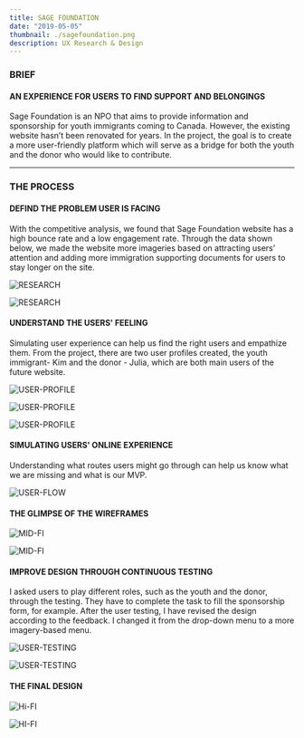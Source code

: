 ```yaml
---
title: SAGE FOUNDATION
date: "2019-05-05"
thumbnail: ./sagefoundation.png
description: UX Research & Design
---
```


### BRIEF

#### AN EXPERIENCE FOR USERS TO FIND SUPPORT AND BELONGINGS

Sage Foundation is an NPO that aims to provide information and sponsorship for youth immigrants coming to Canada. However, the existing website hasn’t been renovated for years. In the project, the goal is to create a more user-friendly platform which will serve as a bridge for both the youth and the donor who would like to contribute.

---

### THE PROCESS

#### DEFIND THE PROBLEM USER IS FACING

With the competitive analysis, we found that Sage Foundation website has a high bounce rate and a low engagement rate. Through the data shown below, we made the website more imageries based on attracting users’ attention and adding more immigration supporting documents for users to stay longer on the site.

<div class="kg-card kg-image-card kg-width-wide">

![RESEARCH](./sage-foundation.005.png)

</div>

<div class="kg-card kg-image-card kg-width-wide">

![RESEARCH](./sage-foundation.006.png)

</div>

#### UNDERSTAND THE USERS' FEELING

Simulating user experience can help us find the right users and empathize them. From the project, there are two user profiles created, the youth immigrant- Kim and the donor - Julia, which are both main users of the future website.

<div class="kg-card kg-image-card kg-width-wide">

![USER-PROFILE](./sage-foundation.007.png)

</div>

<div class="kg-card kg-image-card kg-width-wide">

![USER-PROFILE](./sage-foundation.008.png)

</div>

<div class="kg-card kg-image-card kg-width-wide">

![USER-PROFILE](./sage-foundation.009.png)

</div>

#### SIMULATING USERS' ONLINE EXPERIENCE

Understanding what routes users might go through can help us know what we are missing and what is our MVP.

<div class="kg-card kg-image-card kg-width-wide">

![USER-FLOW](./sage-foundation.012.png)

</div>

#### THE GLIMPSE OF THE WIREFRAMES

<div class="kg-card kg-image-card kg-width-wide">

![MID-FI](./sage-foundation.013.png)

</div>

<div class="kg-card kg-image-card kg-width-wide">

![MID-FI](./sage-foundation.014.png)

</div>

#### IMPROVE DESIGN THROUGH CONTINUOUS TESTING

I asked users to play different roles, such as the youth and the donor, through the testing. They have to complete the task to fill the sponsorship form, for example. After the user testing, I have revised the design according to the feedback. I changed it from the drop-down menu to a more imagery-based menu.

<div class="kg-card kg-image-card kg-width-wide">

![USER-TESTING](./sage-foundation015.png)

</div>

<div class="kg-card kg-image-card kg-width-wide">

![USER-TESTING](./sage-foundation.016.png)

</div>

#### THE FINAL DESIGN

<div class="kg-card kg-image-card kg-width-wide">

![Hi-FI](./sage-foundation.019.png)

</div>

<div class="kg-card kg-image-card kg-width-wide">

![HI-FI](./sage-foundation020.png)

</div>
